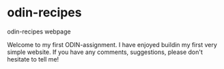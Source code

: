 # odin-recipes
odin-recipes webpage

Welcome to my first ODIN-assignment. I have enjoyed buildin my first very simple website.
If you have any comments, suggestions, please don't hesitate to tell me!